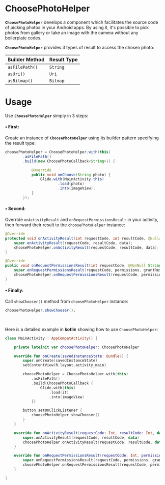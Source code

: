 # ChoosePhotoHelper

**`ChoosePhotoHelper`** develops a component which facilitates the source code of picking photos in your Android apps. By using it, it's possible to pick photos from gallery or take an image with the camera without any boilerplate codes.

**`ChoosePhotoHelper`** provides 3 types of result to access the chosen photo:

| Builder Method | Result Type |
| --- | --- |
| `asFilePath()` | `String` |
| `asUri()` | `Uri` |
| `asBitmap()` | `Bitmap` |

# Usage

Use **`ChoosePhotoHelper`** simply in 3 steps:

#### • First:
Create an instance of **`ChoosePhotoHelper`** using its builder pattern specifying the result type:

```java
choosePhotoHelper = ChoosePhotoHelper.with(this)
        .asFilePath()
        .build(new ChoosePhotoCallback<String>() {

            @Override
            public void onChoose(String photo) {
                Glide.with(MainActivity.this)
                        .load(photo)
                        .into(imageView);
            }
        });
```

#### • Second:
Override `onActivityResult` and `onRequestPermissionsResult` in your activity, then forward their result to the `choosePhotoHelper` instance:

```java
@Override
protected void onActivityResult(int requestCode, int resultCode, @Nullable Intent data) {
    super.onActivityResult(requestCode, resultCode, data);
    choosePhotoHelper.onActivityResult(requestCode, resultCode, data);
}

@Override
public void onRequestPermissionsResult(int requestCode, @NonNull String[] permissions, @NonNull int[] grantResults) {
    super.onRequestPermissionsResult(requestCode, permissions, grantResults);
    choosePhotoHelper.onRequestPermissionsResult(requestCode, permissions, grantResults);
}
```

#### • Finally:
Call `showChooser()` method from `choosePhotoHelper` instance:

```java
choosePhotoHelper.showChooser();
```

<br/>

Here is a detailed example in **kotlin** showing how to use `ChoosePhotoHelper`:

```kotlin
class MainActivity : AppCompatActivity() {

    private lateinit var choosePhotoHelper: ChoosePhotoHelper

    override fun onCreate(savedInstanceState: Bundle?) {
        super.onCreate(savedInstanceState)
        setContentView(R.layout.activity_main)

        choosePhotoHelper = ChoosePhotoHelper.with(this)
            .asFilePath()
            .build(ChoosePhotoCallback {
                Glide.with(this)
                    .load(it)
                    .into(imageView)
            })

        button.setOnClickListener {
            choosePhotoHelper.showChooser()
        }
    }

    override fun onActivityResult(requestCode: Int, resultCode: Int, data: Intent?) {
        super.onActivityResult(requestCode, resultCode, data)
        choosePhotoHelper.onActivityResult(requestCode, resultCode, data)
    }

    override fun onRequestPermissionsResult(requestCode: Int, permissions: Array<String>, grantResults: IntArray) {
        super.onRequestPermissionsResult(requestCode, permissions, grantResults)
        choosePhotoHelper.onRequestPermissionsResult(requestCode, permissions, grantResults)
    }

}
```
